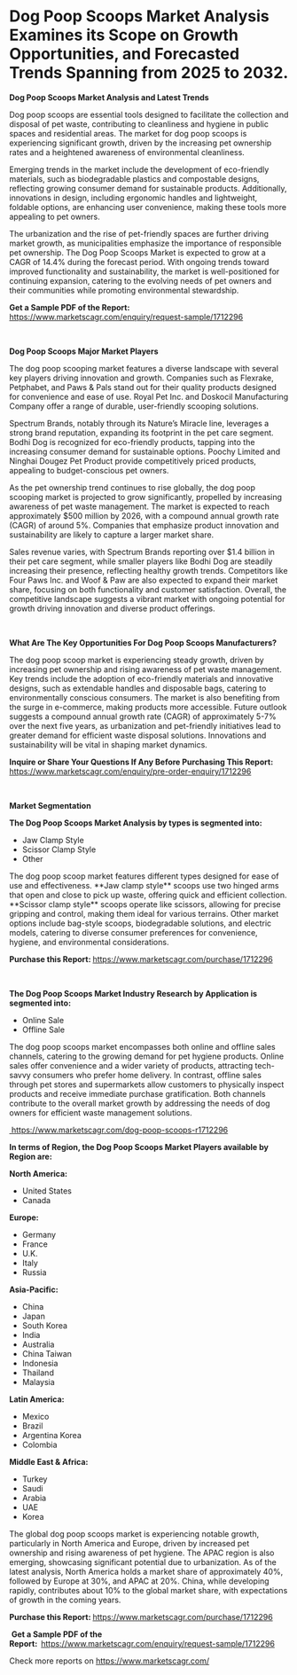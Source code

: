 <p><h1>Dog Poop Scoops Market Analysis Examines its Scope on Growth Opportunities, and Forecasted Trends Spanning from 2025 to 2032.</h1></p><p><strong>Dog Poop Scoops Market Analysis and Latest Trends</strong></p>
<p><p>Dog poop scoops are essential tools designed to facilitate the collection and disposal of pet waste, contributing to cleanliness and hygiene in public spaces and residential areas. The market for dog poop scoops is experiencing significant growth, driven by the increasing pet ownership rates and a heightened awareness of environmental cleanliness.</p><p>Emerging trends in the market include the development of eco-friendly materials, such as biodegradable plastics and compostable designs, reflecting growing consumer demand for sustainable products. Additionally, innovations in design, including ergonomic handles and lightweight, foldable options, are enhancing user convenience, making these tools more appealing to pet owners.</p><p>The urbanization and the rise of pet-friendly spaces are further driving market growth, as municipalities emphasize the importance of responsible pet ownership. The Dog Poop Scoops Market is expected to grow at a CAGR of 14.4% during the forecast period. With ongoing trends toward improved functionality and sustainability, the market is well-positioned for continuing expansion, catering to the evolving needs of pet owners and their communities while promoting environmental stewardship.</p></p>
<p><strong>Get a Sample PDF of the Report:&nbsp;</strong> <a href="https://www.marketscagr.com/enquiry/request-sample/1712296?utm_campaign=3198&utm_medium=2&utm_source=Github&utm_content=ia&utm_term=28032025&utm_id=dog-poop-scoops">https://www.marketscagr.com/enquiry/request-sample/1712296</a></p>
<p>&nbsp;</p>
<p><strong>Dog Poop Scoops Major Market Players</strong></p>
<p><p>The dog poop scooping market features a diverse landscape with several key players driving innovation and growth. Companies such as Flexrake, Petphabet, and Paws & Pals stand out for their quality products designed for convenience and ease of use. Royal Pet Inc. and Doskocil Manufacturing Company offer a range of durable, user-friendly scooping solutions. </p><p>Spectrum Brands, notably through its Nature’s Miracle line, leverages a strong brand reputation, expanding its footprint in the pet care segment. Bodhi Dog is recognized for eco-friendly products, tapping into the increasing consumer demand for sustainable options. Poochy Limited and Ninghai Dougez Pet Product provide competitively priced products, appealing to budget-conscious pet owners.</p><p>As the pet ownership trend continues to rise globally, the dog poop scooping market is projected to grow significantly, propelled by increasing awareness of pet waste management. The market is expected to reach approximately $500 million by 2026, with a compound annual growth rate (CAGR) of around 5%. Companies that emphasize product innovation and sustainability are likely to capture a larger market share.</p><p>Sales revenue varies, with Spectrum Brands reporting over $1.4 billion in their pet care segment, while smaller players like Bodhi Dog are steadily increasing their presence, reflecting healthy growth trends. Competitors like Four Paws Inc. and Woof & Paw are also expected to expand their market share, focusing on both functionality and customer satisfaction. Overall, the competitive landscape suggests a vibrant market with ongoing potential for growth driving innovation and diverse product offerings.</p></p>
<p>&nbsp;</p>
<p><strong>What Are The Key Opportunities For Dog Poop Scoops Manufacturers?</strong></p>
<p><p>The dog poop scoop market is experiencing steady growth, driven by increasing pet ownership and rising awareness of pet waste management. Key trends include the adoption of eco-friendly materials and innovative designs, such as extendable handles and disposable bags, catering to environmentally conscious consumers. The market is also benefiting from the surge in e-commerce, making products more accessible. Future outlook suggests a compound annual growth rate (CAGR) of approximately 5-7% over the next five years, as urbanization and pet-friendly initiatives lead to greater demand for efficient waste disposal solutions. Innovations and sustainability will be vital in shaping market dynamics.</p></p>
<p><strong>Inquire or Share Your Questions If Any Before Purchasing This Report:</strong> <a href="https://www.marketscagr.com/enquiry/pre-order-enquiry/1712296?utm_campaign=3198&utm_medium=2&utm_source=Github&utm_content=ia&utm_term=28032025&utm_id=dog-poop-scoops">https://www.marketscagr.com/enquiry/pre-order-enquiry/1712296</a></p>
<p>&nbsp;</p>
<p><strong>Market Segmentation</strong></p>
<p><strong>The Dog Poop Scoops Market Analysis by types is segmented into:</strong></p>
<p><ul><li>Jaw Clamp Style</li><li>Scissor Clamp Style</li><li>Other</li></ul></p>
<p><p>The dog poop scoop market features different types designed for ease of use and effectiveness. **Jaw clamp style** scoops use two hinged arms that open and close to pick up waste, offering quick and efficient collection. **Scissor clamp style** scoops operate like scissors, allowing for precise gripping and control, making them ideal for various terrains. Other market options include bag-style scoops, biodegradable solutions, and electric models, catering to diverse consumer preferences for convenience, hygiene, and environmental considerations.</p></p>
<p><strong>Purchase this Report:&nbsp;</strong><a href="https://www.marketscagr.com/purchase/1712296?utm_campaign=3198&utm_medium=2&utm_source=Github&utm_content=ia&utm_term=28032025&utm_id=dog-poop-scoops">https://www.marketscagr.com/purchase/1712296</a></p>
<p>&nbsp;</p>
<p><strong>The Dog Poop Scoops Market Industry Research by Application is segmented into:</strong></p>
<p><ul><li>Online Sale</li><li>Offline Sale</li></ul></p>
<p><p>The dog poop scoops market encompasses both online and offline sales channels, catering to the growing demand for pet hygiene products. Online sales offer convenience and a wider variety of products, attracting tech-savvy consumers who prefer home delivery. In contrast, offline sales through pet stores and supermarkets allow customers to physically inspect products and receive immediate purchase gratification. Both channels contribute to the overall market growth by addressing the needs of dog owners for efficient waste management solutions.</p></p>
<p><a href="https://www.marketscagr.com/dog-poop-scoops-r1712296?utm_campaign=3198&utm_medium=2&utm_source=Github&utm_content=ia&utm_term=28032025&utm_id=dog-poop-scoops">&nbsp;https://www.marketscagr.com/dog-poop-scoops-r1712296</a></p>
<p><strong>In terms of Region, the Dog Poop Scoops Market Players available by Region are:</strong></p>
<p>
    <p> <strong> North America: </strong>
        <ul>
            <li>United States</li>
            <li>Canada</li>
        </ul>
        </p> 
    <p> <strong> Europe: </strong>
        <ul>
            <li>Germany</li>
            <li>France</li>
            <li>U.K.</li>
            <li>Italy</li>
            <li>Russia</li>
        </ul>
        </p> 
    <p> <strong> Asia-Pacific: </strong>
        <ul>
            <li>China</li>
            <li>Japan</li>
            <li>South Korea</li>
            <li>India</li>
            <li>Australia</li>
            <li>China Taiwan</li>
            <li>Indonesia</li>
            <li>Thailand</li>
            <li>Malaysia</li>
        </ul>
        </p> 
    <p> <strong> Latin America: </strong>
        <ul>
            <li>Mexico</li>
            <li>Brazil</li>
            <li>Argentina Korea</li>
            <li>Colombia</li>
        </ul>
        </p> 
    <p> <strong> Middle East & Africa: </strong>
        <ul>
            <li>Turkey</li>
            <li>Saudi</li>
            <li>Arabia</li>
            <li>UAE</li>
            <li>Korea</li>
        </ul>
    </p>
    </p>
<p><p>The global dog poop scoops market is experiencing notable growth, particularly in North America and Europe, driven by increased pet ownership and rising awareness of pet hygiene. The APAC region is also emerging, showcasing significant potential due to urbanization. As of the latest analysis, North America holds a market share of approximately 40%, followed by Europe at 30%, and APAC at 20%. China, while developing rapidly, contributes about 10% to the global market share, with expectations of growth in the coming years.</p></p>
<p><strong>Purchase this Report: </strong><a href="https://www.marketscagr.com/purchase/1712296?utm_campaign=3198&utm_medium=2&utm_source=Github&utm_content=ia&utm_term=28032025&utm_id=dog-poop-scoops">https://www.marketscagr.com/purchase/1712296</a></p>
<p>&nbsp;<strong>Get a Sample PDF of the Report:&nbsp;&nbsp;</strong><a href="https://www.marketscagr.com/enquiry/request-sample/1712296?utm_campaign=3198&utm_medium=2&utm_source=Github&utm_content=ia&utm_term=28032025&utm_id=dog-poop-scoops">https://www.marketscagr.com/enquiry/request-sample/1712296</a></p>
<p><strong></strong></p>
<p>Check more reports on <a href="https://www.marketscagr.com/?utm_campaign=3198&utm_medium=2&utm_source=Github&utm_content=ia&utm_term=28032025&utm_id=dog-poop-scoops">https://www.marketscagr.com/</a></p>